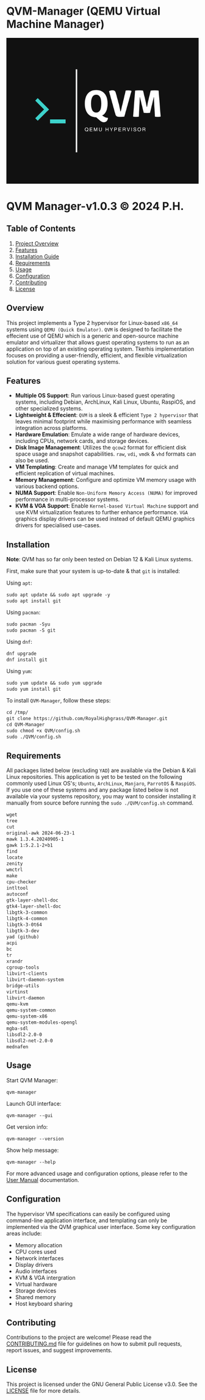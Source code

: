 # QVM-Manager (QEMU Virtual Machine Manager)

![Description](QVM/config_files/logo_images/qvm-3.png)

# QVM Manager-v1.0.3 © 2024 P.H.

## Table of Contents

1. [Project Overview](#overview)
2. [Features](#features)
3. [Installation Guide](#installation)
4. [Requirements](#requirements)
5. [Usage](#usage)
6. [Configuration](#configuration)
7. [Contributing](#contributing)
9. [License](#license)

## Overview

This project implements a Type 2 hypervisor for Linux-based `x86_64` systems using `QEMU (Quick Emulator)`. `QVM` is designed to facilitate the effecient use of QEMU which is a generic and open-source machine emulator and virtualizer that allows guest operating systems to run as an application on top of an existing operating system. Tkerhis implementation focuses on providing a user-friendly, efficient, and flexible virtualization solution for various guest operating systems.

## Features

- **Multiple OS Support**: Run various Linux-based guest operating systems, including Debian, ArchLinux, Kali Linux, Ubuntu, RaspiOS, and other specialized systems.
- **Lightweight & Effecient**: `QVM` is a sleek & efficient `Type 2 hypervisor` that leaves minimal footprint while maximising performance with seamless integration across platforms.
- **Hardware Emulation**: Emulate a wide range of hardware devices, including CPUs, network cards, and storage devices.
- **Disk Image Management**: Utilizes the `qcow2` format for efficient disk space usage and snapshot capabilities. `raw`, `vdi`, `vmdk` & `vhd` formats can also be used.
- **VM Templating**: Create and manage VM templates for quick and efficient replication of virtual machines.
- **Memory Management**: Configure and optimize VM memory usage with various backend options.
- **NUMA Support**: Enable `Non-Uniform Memory Access (NUMA)` for improved performance in multi-processor systems.
- **KVM & VGA Support**: Enable `Kernel-based Virtual Machine` support and use KVM virtualization features to further enhance performance. `VGA` graphics display drivers can be used instead of default QEMU graphics drivers for specialised use-cases.

## Installation

**Note**: QVM has so far only been tested on Debian 12 & Kali Linux systems.


First, make sure that your system is up-to-date & that `git` is installed:

Using `apt`:
```
sudo apt update && sudo apt upgrade -y
sudo apt install git
```
Using `pacman`:
```
sudo pacman -Syu
sudo pacman -S git
```
Using `dnf`:
```
dnf upgrade
dnf install git
```
Using `yum`:
```
sudo yum update && sudo yum upgrade
sudo yum install git
```
To install `QVM-Manager`, follow these steps:
```
cd /tmp/
git clone https://github.com/RoyalHighgrass/QVM-Manager.git
cd QVM-Manager
sudo chmod +x QVM/config.sh
sudo ./QVM/config.sh
```

## Requirements

All packages listed below (excluding `YAD`) are available via the Debian & Kali Linux repositories. This application is yet to be tested on the following commonly used Linux OS's;
`Ubuntu`, `ArchLinux`, `Manjaro`, `ParrotOS` & `RaspiOS`.
If you use one of these systems and any package listed below is not available via your systems repository, you may want to consider installing it manually from source before running the `sudo ./QVM/config.sh` command.
```
wget
tree
cut
original-awk 2024-06-23-1
mawk 1.3.4.20240905-1
gawk 1:5.2.1-2+b1
find
locate
zenity
wmctrl
make
cpu-checker
intltool 
autoconf 
gtk-layer-shell-doc 
gtk4-layer-shell-doc 
libgtk-3-common 
libgtk-4-common 
libgtk-3-0t64 
libgtk-3-dev 
yad (github)
acpi
bc
tr
xrandr
cgroup-tools
libvirt-clients 
libvirt-daemon-system 
bridge-utils 
virtinst 
libvirt-daemon
qemu-kvm 
qemu-system-common
qemu-system-x86
qemu-system-modules-opengl
mgba-sdl
libsdl2-2.0-0
libsdl2-net-2.0-0
mednafen
```

## Usage

Start QVM Manager:
```
qvm-manager
```
Launch GUI interface:
```
qvm-manager --gui
```
Get version info:
```
qvm-manager --version
```
Show help message:
```
qvm-manager --help
```

For more advanced usage and configuration options, please refer to the [User Manual](QVM/User_Manual_-_QVM_Documentation) documentation.

## Configuration

The hypervisor VM specifications can easily be configured using command-line application interface, and templating can only be implemented via the QVM graphical user interface. Some key configuration areas include:

- Memory allocation
- CPU cores used
- Network interfaces
- Display drivers
- Audio interfaces
- KVM & VGA intergration
- Virtual hardware
- Storage devices
- Shared memory
- Host keyboard sharing

## Contributing

Contributions to the project are welcome! Please read the [CONTRIBUTING.md](QVM/CONTRIBUTING.md) file for guidelines on how to submit pull requests, report issues, and suggest improvements.

## License

This project is licensed under the GNU General Public License v3.0. See the [LICENSE](QVM/LICENSE) file for more details.


